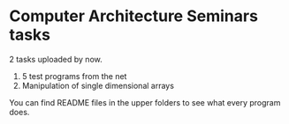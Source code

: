 # Computer Architecture Seminars tasks

2 tasks uploaded by now.

1.  5 test programs from the net
2.  Manipulation of single dimensional arrays

You can find README files in the upper folders to see what every program does. 
